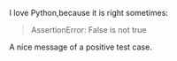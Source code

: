 <!--
  .. title: Python is always right
  .. slug: <blockquote>AssertionError: False is not true</blockquote>
  .. date: 2012/06/04 23:06:00
-->

I love Python,because it is right sometimes:

<blockquote>AssertionError: False is not true</blockquote>

A nice message of a positive test case.
